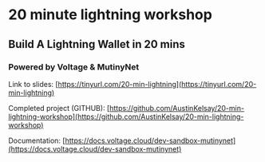 # 20 minute lightning workshop

## Build A Lightning Wallet in 20 mins
### Powered by Voltage & MutinyNet

Link to slides:
[https://tinyurl.com/20-min-lightning](https://tinyurl.com/20-min-lightning)

Completed project (GITHUB):
[https://github.com/AustinKelsay/20-min-lightning-workshop](https://github.com/AustinKelsay/20-min-lightning-workshop)

Documentation: [https://docs.voltage.cloud/dev-sandbox-mutinynet](https://docs.voltage.cloud/dev-sandbox-mutinynet)
